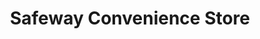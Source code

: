 ---
title: "Safeway Convenience Store"
url: /denver/safeway-convenience-store/
shop: convenience
---